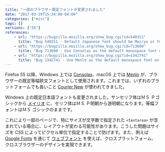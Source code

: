 ```yaml
---
title: "一部のブラウザー既定フォントが変更されました"
date: "2017-03-29T15:34:00-04:00"
categories: ["misc"]
tags: []
versions: ["55"]
references:
    - url: "https://bugzilla.mozilla.org/show_bug.cgi?id=548311"
      title: "Bug 548311 - Default Japanese font should be Meiryo or Yu Gothic for modern Windows"
    - url: "https://bugzilla.mozilla.org/show_bug.cgi?id=713680"
      title: "Bug 713680 - Use Consolas as the default monospace font on Windows Vista & 7"
    - url: "https://bugzilla.mozilla.org/show_bug.cgi?id=1342741"
      title: "Bug 1342741 - Use Menlo as the default monospace font on macOS"
---
```

Firefox 55 以降、Windows 上では [Consolas](https://en.wikipedia.org/wiki/Consolas)、macOS 上では [Menlo](https://en.wikipedia.org/wiki/Menlo_(typeface)) が、ブラウザーの既定等幅欧文フォントとして使用されます。これまでは、いずれのプラットフォームでも長いこと [Courier New](https://en.wikipedia.org/wiki/Courier_New) が使われてきました。

Windows 上の既定日本語フォントも変更されました。サンセリフ体はＭＳ Ｐゴシックから [メイリオ](https://ja.wikipedia.org/wiki/%E3%83%A1%E3%82%A4%E3%83%AA%E3%82%AA) に、セリフ体はＭＳ Ｐ明朝から游明朝になります。等幅フォントはＭＳ ゴシックのままです。

これにより一部のページで、特にサイズが文字数で指定された `<textarea>` が含まれている場合に、レイアウトが変わる可能性があります。こうした問題はサイズを CSS によってピクセル単位で指定することで防げます。また、例えば [Google Fonts](https://fonts.google.com/) を通じて [ウェブフォント](https://developer.mozilla.org/ja/docs/Learn/CSS/Styling_text/Web_fonts) を使えば、クロスプラットフォーム、クロスブラウザーのデザインを実現できます。
